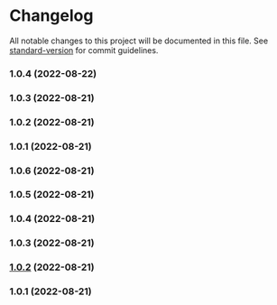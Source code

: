 # Changelog

All notable changes to this project will be documented in this file. See [standard-version](https://github.com/conventional-changelog/standard-version) for commit guidelines.

### 1.0.4 (2022-08-22)

### 1.0.3 (2022-08-21)

### 1.0.2 (2022-08-21)

### 1.0.1 (2022-08-21)

### 1.0.6 (2022-08-21)

### 1.0.5 (2022-08-21)

### 1.0.4 (2022-08-21)

### 1.0.3 (2022-08-21)

### [1.0.2](https://github.com/raashidjunaid1/publish_action/compare/v1.0.1...v1.0.2) (2022-08-21)

### 1.0.1 (2022-08-21)
